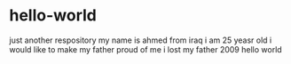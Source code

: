 # hello-world
just another respository 
my name is ahmed from iraq 
i am 25 yeasr old 
i would like to make my father proud of me 
i lost my father 2009 
hello world
